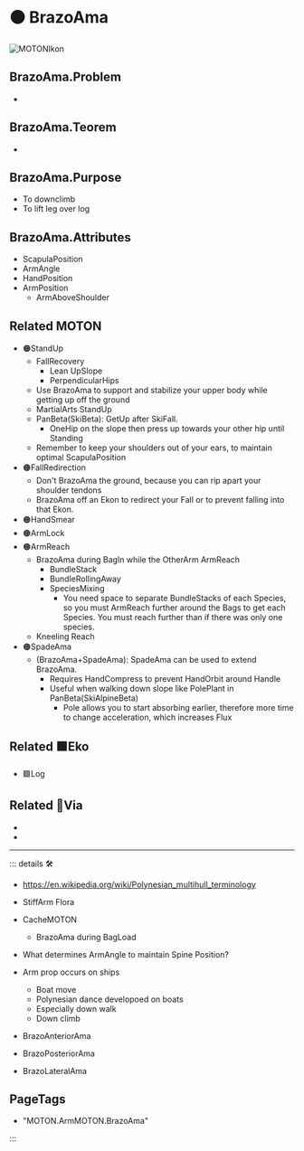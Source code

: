 # 🟠 <motor>BrazoAma</motor>

![MOTONIkon](/Ikon/Motor_Ikon.png)

## BrazoAma.Problem

-

## BrazoAma.Teorem

-

## BrazoAma.Purpose

- To downclimb
- To lift leg over log

## BrazoAma.Attributes

- ScapulaPosition
- ArmAngle
- HandPosition
- ArmPosition
    - <via>ArmAboveShoulder</via>

## Related <motor>MOTON</motor>

- 🟠<motor>StandUp</motor>
    - FallRecovery
        - Lean UpSlope
        - PerpendicularHips
    - Use BrazoAma to support and stabilize your upper body while getting up off the ground
    - MartialArts StandUp
    - PanBeta(SkiBeta): GetUp after SkiFall.
        - OneHip on the slope then press up towards your other hip until Standing
    - Remember to keep your shoulders out of your ears, to maintain optimal ScapulaPosition
- 🟠<motor>FallRedirection</motor>
    - Don't BrazoAma the ground, because you can rip apart your shoulder tendons
    - BrazoAma off an Ekon to redirect your Fall or to prevent falling into that Ekon.
- 🟠<motor>HandSmear</motor>
- 🟠<motor>ArmLock</motor>
- 🟠<motor>ArmReach</motor>
    - BrazoAma during BagIn while the OtherArm ArmReach
        - BundleStack
        - BundleRollingAway
        - SpeciesMixing
            - You need space to separate BundleStacks of each Species, so you must ArmReach further around the Bags to get each Species. You must reach further than if there was only one species.
    - Kneeling Reach
- 🟠<motor>SpadeAma</motor>
    - (BrazoAma+SpadeAma): SpadeAma can be used to extend BrazoAma.
        - Requires HandCompress to prevent HandOrbit around Handle
        - Useful when walking down slope like PolePlant in PanBeta(SkiAlpineBeta)
            - Pole allows you to start absorbing earlier, therefore more time to change acceleration, which increases Flux

## Related 🟩<ekos>Eko</ekos>

- 🟩<ekos>Log</ekos>

## Related 🔻<via>Via</via>

-

-  

---

<!-- =================================================== -->
<!-- =================================================== -->
<!-- =================================================== -->
<!-- =================================================== -->
<!-- =================================================== -->
::: details 🛠

- <https://en.wikipedia.org/wiki/Polynesian_multihull_terminology>
- StiffArm Flora
- CacheMOTON
    - BrazoAma during BagLoad
- What determines ArmAngle to maintain Spine Position?
- Arm prop occurs on ships
    - Boat move
    - Polynesian dance developoed on boats
    - Especially down walk
    - Down climb

- BrazoAnteriorAma
- BrazoPosteriorAma
- BrazoLateralAma

<h2>PageTags</h2>

- "MOTON.ArmMOTON.BrazoAma"

:::
